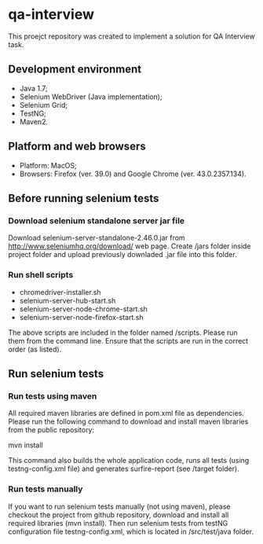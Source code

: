 # qa-interview
This proejct repository was created to implement a solution for QA Interview task.

## Development environment
* Java 1.7;
* Selenium WebDriver (Java implementation);
* Selenium Grid;
* TestNG;
* Maven2.

## Platform and web browsers
* Platform: MacOS;
* Browsers: Firefox (ver. 39.0) and Google Chrome (ver. 43.0.2357.134).

## Before running selenium tests
### Download selenium standalone server jar file
Download selenium-server-standalone-2.46.0.jar from http://www.seleniumhq.org/download/ web page. 
Create /jars folder inside project folder and upload previously downladed .jar file into this folder.

### Run shell scripts
* chromedriver-installer.sh
* selenium-server-hub-start.sh
* selenium-server-node-chrome-start.sh
* selenium-server-node-firefox-start.sh

The above scripts are included in the folder named /scripts.
Please run them from the command line. Ensure that the scripts are run in the correct order (as listed).

## Run selenium tests
### Run tests using maven
All required maven libraries are defined in pom.xml file as dependencies.
Please run the following command to download and install maven libraries from the public repository:

mvn install

This command also builds the whole application code, runs all tests (using testng-config.xml file) and generates surfire-report (see /target folder).

### Run tests manually
If you want to run selenium tests manually (not using maven), please checkout the project from github repository, download and install all required libraries (mvn install).
Then run selenium tests from testNG configuration file testng-config.xml, which is located in /src/test/java folder.
